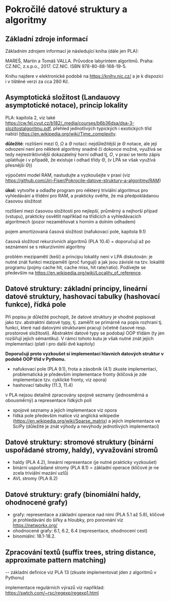 # Pokročilé  datové struktury a algoritmy

## Základní zdroje informací

Základním zdrojem informací je následující kniha (dále jen PLA):

MAREŠ, Martin a Tomáš VALLA. Průvodce labyrintem algoritmů. Praha: CZ.NIC, z.s.p.o., 2017. CZ.NIC. ISBN 978-80-88-168-19-5.

Knihu najdere v elektronické podobě na https://knihy.nic.cz/ a je k dispozici i v tištěné verzi za cca 280 Kč.

## Asymptotická složitost (Landauovy asymptotické notace), princip lokality

PLA: kapitola 2, viz také  https://cw.fel.cvut.cz/b182/_media/courses/b6b36dsa/dsa-3-slozitostalgoritmu.pdf, přehled jednotlivých typických i exotických tříd nabízí https://en.wikipedia.org/wiki/Time_complexity.

**důležité**: rozlišení mezí $0$, $\Omega$ a $\Theta$ notací: nejdůležitější je $\Theta$ notace, ale její odvození není pro některé algoritmy snadné či 
dokonce možné, využívá se tedy nejrestriktivnější dokazatelný horní odhad tj, $O$, v praxi 
se tento zápis uplatňuje i v případě, že existuje i odhad třídy $\Theta$, (v LPA se však využívá přesnější $\Theta$))

výpočetní model RAM, nastudujte a vyzkoušejte v praxi
(viz https://github.com/Jiri-Fiser/Pokrocile-datove-struktury-a-algoritmy/RAM)

**úkol:** vytvořte a odlaďte program pro některý triviální algoritmus pro vyhledávání a třídění pro RAM, a prakticky ověřte, že má předpokládanou časovou složitost

rozlišení mezi časovou složitostí pro nejlepší, průměrný a nejhorší případ (vstupu), prakticky osvětlit například na třídících a vyhledávacích algoritmech
(pozor nezaměňovat s horním a dolním odhadem)

pojem amortizovaná časová složitost (nafukovací pole, kapitola 9.1)

časová složitost rekurzivních algoritmů (PLA 10.4) = doporučuji až po seznámení se s rekurzivními algoritmy

problém mezipamětí (keší) a principu lokality není v LPA diskutován: je nutné znát funkci mezipamětí (proč fungují) a jak jsou závislé na tzv. lokalitě programu
(pojmy cache hit, cache miss, hit rate/ratio). Podívejte se především na https://en.wikipedia.org/wiki/Locality_of_reference.

## Datové  struktury:  základní principy, lineární datové struktury, hashovací tabulky (hashovací funkce), řídká pole

Při popisu je důležité pochopit, že datové struktury je vhodné popisovat jako tzv. abstraktní datové typy, tj. zaměřit se primárně na popis rozhraní tj. funkcí, které nad datovými strukturami pracují (včetně časové resp. prostorové složitosti). Abstraktní datové typy se podobají OOP třídám (ty jen rozšiřují jejich sémantiku). V rámci tohoto kutu je však nutné znát jejich implementaci (platí i pro další dvě kapitoly)

**Doporučuji proto vyzkoušet si implementaci hlavních datových struktur v podobě OOP tříd v Pythonu.**

* nafukovací pole (PLA 9.1), frota a zásobník (4.1) zkuste implementaci, problematická je především implementace fronty (klíčová je zde implementace tzv. cyklické fronty, viz opora)
* hashovací tabulky (11.3, 11.4)

v PLA nejsou detailně zpracovány spojové seznamy (jednosměrná a obousměrný) a representace řídkých polí

* spojové seznamy a jejich implementace viz opora
* řídká pole především matice viz anglická wikipedie (https://en.wikipedia.org/wiki/Sparse_matrix) a jejich implementace ve SciPy (důležité je znát výhody a nevýhody jednotlivých implementací)

## Datové struktury: stromové struktury (binární uspořádané stromy, haldy), vyvažování stromů 

* haldy (PLA 4.2), lineární representace (je nutné prakticky vyzkoušet)
* binární uspořádané stromy (PLA 8.1) = základní operace (klíčové je ne zcela triviální mazání uzlů)
* AVL stromy (PLA 8.2)

## Datové struktury: grafy (binomiální haldy, ohodnocené grafy)
* grafy: representace a základní operace nad nimi (PLA 5.1 až 5.8), klíčové je prohledávání do šířky a hloubky, pro porovnání viz https://networkx.org/
* ohodnocené grafy: 6.1, 6.2, 6.4 (representace, ohodnocení cest)
* binomiální: 18.1-18.2.

## Zpracování textů (suffix trees, string distance, approximate pattern matching)
 -- základní definice viz PLA 13 (zkuste implementovat jden z algoritmů v Pythonu)
 
 implementace regulárních výrazů viz například: https://swtch.com/~rsc/regexp/regexp1.html



